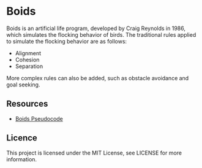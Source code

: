 # Boids

Boids is an artificial life program, developed by Craig Reynolds in 1986, which simulates the flocking behavior of birds. The traditional rules applied to simulate the flocking behavior are as follows:

* Alignment
* Cohesion
* Separation 

More complex rules can also be added, such as obstacle avoidance and goal seeking. 

## Resources

* [Boids Pseudocode](http://www.kfish.org/boids/pseudocode.html)

## Licence

This project is licensed under the MIT License, see LICENSE for more information.
